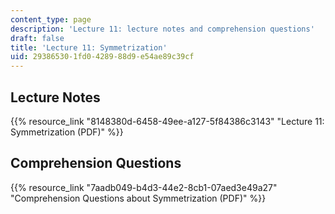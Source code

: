 ```yaml
---
content_type: page
description: 'Lecture 11: lecture notes and comprehension questions'
draft: false
title: 'Lecture 11: Symmetrization'
uid: 29386530-1fd0-4289-88d9-e54ae89c39cf
---
```

## Lecture Notes

{{% resource_link "8148380d-6458-49ee-a127-5f84386c3143" "Lecture 11: Symmetrization (PDF)" %}}

## Comprehension Questions

{{% resource_link "7aadb049-b4d3-44e2-8cb1-07aed3e49a27" "Comprehension Questions about Symmetrization (PDF)" %}}